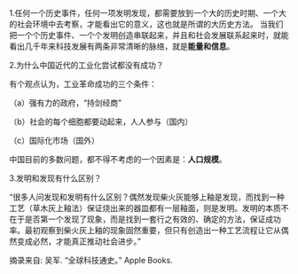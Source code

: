 1.任何一个历史事件，任何一项发明发现，都需要放到一个大的历史时期、一个大的社会环境中去考察，才能看出它的意义，这也就是所谓的大历史方法。
当我们把一个个历史事件、一个个发明创造串联起来，并且和社会发展联系起来时，就能看出几千年来科技发展有两条非常清晰的脉络，就是**能量和信息**。

2.为什么中国近代的工业化尝试都没有成功？

有个观点认为，工业革命成功的三个条件：

（a）强有力的政府，“持剑经商”

（b）社会的每个细胞都要动起来，人人参与（国内）

（c）国际化市场（国外）

中国目前的多数问题，都不得不考虑的一个因素是：**人口规模**。

3.发明和发现有什么区别？

“很多人问发现和发明有什么区别？偶然发现柴火灰能够上釉是发现，而找到一种工艺（草木灰上釉法）保证烧出来的器皿都有一层釉面，则是发明。发明的本质不在于是否第一个发现了现象，而是找到一套行之有效的、确定的方法，保证成功率。最初观察到柴火灰上釉的现象固然重要，但只有创造出一种工艺流程让它从偶然变成必然，才能真正推动社会进步。”

摘录来自: 吴军. “全球科技通史。” Apple Books. 





